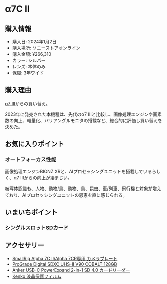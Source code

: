 # α7C II
## 購入情報
- 購入日: 2024年1月2日
- 購入場所: ソニーストアオンライン
- 購入金額: ¥266,310
- カラー: シルバー
- レンズ: 本体のみ
- 保障: 3年ワイド

## 購入理由
[α7 III](offloads/a73)からの買い替え。

2023年に発売された本機種は、先代のα7 IIIと比較し、画像処理エンジンや画素数の向上、軽量化、バリアングルモニタの搭載など、総合的に評価し買い替えを決めた。

## お気に入りポイント
### オートフォーカス性能
画像処理エンジンBIONZ XRと、AIプロセッシングユニットを搭載しているらしく、α7 IIIからの向上が凄まじい。

被写体認識も、人物、動物/鳥、動物、鳥、昆虫、車/列車、飛行機と対象が増えており、AIプロセッシングユニットの恩恵を直に感じられる。

## いまいちポイント
### シングルスロットSDカード


## アクセサリー
- [SmallRig Alpha 7C II/Alpha 7CR専用 カメラプレート](https://amzn.to/3Suufzj)
- [ProGrade Digital SDXC UHS-II V90 COBALT 128GB](https://amzn.to/3UxherB)
- [Anker USB-C PowerExpand 2-in-1 SD 4.0 カードリーダー](https://amzn.to/3HPlydU)
- [Kenko 液晶保護フィルム](https://amzn.to/3SRzfzE)